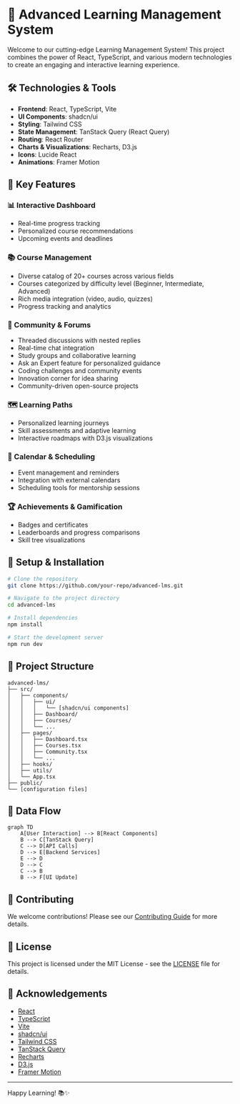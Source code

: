# 🚀 Advanced Learning Management System

Welcome to our cutting-edge Learning Management System! This project combines the power of React, TypeScript, and various modern technologies to create an engaging and interactive learning experience.

## 🛠 Technologies & Tools

- **Frontend**: React, TypeScript, Vite
- **UI Components**: shadcn/ui
- **Styling**: Tailwind CSS
- **State Management**: TanStack Query (React Query)
- **Routing**: React Router
- **Charts & Visualizations**: Recharts, D3.js
- **Icons**: Lucide React
- **Animations**: Framer Motion

## 🌟 Key Features

### 📊 Interactive Dashboard
- Real-time progress tracking
- Personalized course recommendations
- Upcoming events and deadlines

### 📚 Course Management
- Diverse catalog of 20+ courses across various fields
- Courses categorized by difficulty level (Beginner, Intermediate, Advanced)
- Rich media integration (video, audio, quizzes)
- Progress tracking and analytics

### 💬 Community & Forums
- Threaded discussions with nested replies
- Real-time chat integration
- Study groups and collaborative learning
- Ask an Expert feature for personalized guidance
- Coding challenges and community events
- Innovation corner for idea sharing
- Community-driven open-source projects

### 🗺 Learning Paths
- Personalized learning journeys
- Skill assessments and adaptive learning
- Interactive roadmaps with D3.js visualizations

### 📅 Calendar & Scheduling
- Event management and reminders
- Integration with external calendars
- Scheduling tools for mentorship sessions

### 🏆 Achievements & Gamification
- Badges and certificates
- Leaderboards and progress comparisons
- Skill tree visualizations

## 🔧 Setup & Installation

```bash
# Clone the repository
git clone https://github.com/your-repo/advanced-lms.git

# Navigate to the project directory
cd advanced-lms

# Install dependencies
npm install

# Start the development server
npm run dev
```

## 📁 Project Structure

```
advanced-lms/
├── src/
│   ├── components/
│   │   ├── ui/
│   │   │   └── [shadcn/ui components]
│   │   ├── Dashboard/
│   │   ├── Courses/
│   │   └── ...
│   ├── pages/
│   │   ├── Dashboard.tsx
│   │   ├── Courses.tsx
│   │   ├── Community.tsx
│   │   └── ...
│   ├── hooks/
│   ├── utils/
│   └── App.tsx
├── public/
└── [configuration files]
```

## 🔄 Data Flow

```mermaid
graph TD
    A[User Interaction] --> B[React Components]
    B --> C[TanStack Query]
    C --> D[API Calls]
    D --> E[Backend Services]
    E --> D
    D --> C
    C --> B
    B --> F[UI Update]
```

## 🤝 Contributing

We welcome contributions! Please see our [Contributing Guide](CONTRIBUTING.md) for more details.

## 📄 License

This project is licensed under the MIT License - see the [LICENSE](LICENSE) file for details.

## 🙏 Acknowledgements

- [React](https://reactjs.org/)
- [TypeScript](https://www.typescriptlang.org/)
- [Vite](https://vitejs.dev/)
- [shadcn/ui](https://ui.shadcn.com/)
- [Tailwind CSS](https://tailwindcss.com/)
- [TanStack Query](https://tanstack.com/query/latest)
- [Recharts](https://recharts.org/)
- [D3.js](https://d3js.org/)
- [Framer Motion](https://www.framer.com/motion/)

---

Happy Learning! 📚✨